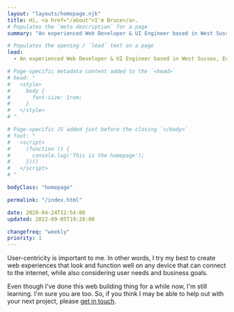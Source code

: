 ```yaml
---
layout: "layouts/homepage.njk"
title: Hi, <a href="/about">I'm Bruce</a>.
# Populates the `meta description` for a page
summary: "An experienced Web Developer & UI Engineer based in West Sussex, England, helping small businesses, companies, and organisations bring their website projects to life."

# Populates the opening / `lead` text on a page
lead:
  - An experienced Web Developer & UI Engineer based in West Sussex, England, helping small businesses, companies, and organisations bring their website projects to life.

# Page-specific metadata content added to the `<head>`
# head: "
#   <style>
#     body {
#       font-size: 1rem;
#     }
#   </style>
# "

# Page-specific JS added just before the closing `</body>`
# foot: "
#   <script>
#     (function () {
#       console.log('This is the homepage');
#     })()
#   </script>
# "

bodyClass: "homepage"

permalink: "/index.html"

date: 2020-04-24T12:54:00
updated: 2022-09-05T19:28:00

changefreq: "weekly"
priority: 1
---
```


User-centricity is important to me. In other words, I try my best to create web experiences that look and function well on any device that can connect to the internet, while also considering user needs and business goals.

Even though I've done this web building thing for a while now, I'm still learning. I'm sure you are too. So, if you think I may be able to help out with your next project, please [get in touch](/contact).
